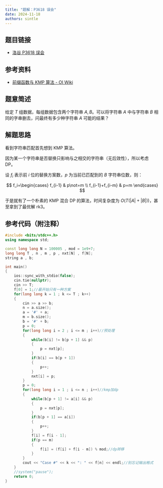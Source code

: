 ```yaml
---
title: "题解：P3618 误会"
date: 2024-11-18
authors: sintle
---
```


## 题目链接

- [洛谷 P3618 误会](https://www.luogu.com.cn/problem/P3618)

## 参考资料

- [前缀函数与 KMP 算法 - OI Wiki](https://oi-wiki.org/string/kmp/)

## 题意简述

给定 $T$ 组数据，每组数据包含两个字符串 $A,B$。可以将字符串 $A$ 中与字符串 $B$ 相同的字串删去，问最终有多少种字符串 $A$ 可能的结果？

## 解题思路

看到字符串匹配首先想到 KMP 算法。

因为某一个字符串是否替换只影响与之相交的字符串（无后效性），所以考虑 DP。

设 $f_i$ 表示前 $i$ 位的替换方案数，$p$ 为当前已匹配到的 $B$ 字符串位数，则：

$$
f_i=\begin{cases}
  f_{i-1} & p\not=m \\
  f_{i-1}+f_{i-m} & p=m
\end{cases}
$$

于是就有了一个朴素的 KMP 混合 DP 的算法，时间复杂度为 $O(T(|A| +|B|))$，甚至拿到了最优解 rk3。

## 参考代码（附注释）

```cpp
#include <bits/stdc++.h>
using namespace std;

const long long N = 100005 , mod = 1e9+7;
long long T , n , m , p , nxt[N] , f[N];
string a , b;

int main()
{
    ios::sync_with_stdio(false);
    cin.tie(nullptr);
    cin >> T;
    f[0] = 1;//最开始只有一种方案
    for(long long k = 1 ; k <= T ; k++)
    {
        cin >> a >> b;
        n = a.size();
        a = '#' + a;
        m = b.size();
        b = '#' + b;
        p = 0;
        for(long long i = 2 ; i <= m ; i++)//预处理
        {
            while(b[i] != b[p + 1] && p)
            {
                p = nxt[p];
            }
            if(b[i] == b[p + 1])
            {
                p++;
            }
            nxt[i] = p;
        }
        p = 0;
        for(long long i = 1 ; i <= n ; i++)//kmp加dp
        {
            while(b[p + 1] != a[i] && p)
            {
                p = nxt[p];
            }
            if(b[p + 1] == a[i])
            {
                p++;
            }
            f[i] = f[i - 1];
            if(p == m)
            {
                f[i] = (f[i] + f[i - m]) % mod;//dp转移
            }
        }
        cout << "Case #" << k << ": " << f[n] << endl;//别忘记输出格式
    }
    //system("pause");
    return 0;
}
```